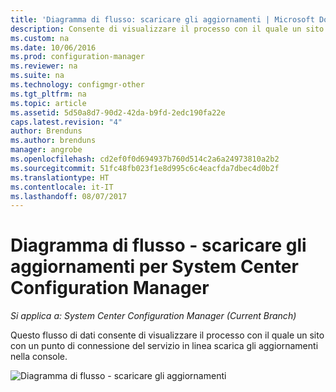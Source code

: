 ```yaml
---
title: 'Diagramma di flusso: scaricare gli aggiornamenti | Microsoft Docs'
description: Consente di visualizzare il processo con il quale un sito con un punto di connessione del servizio in linea scarica gli aggiornamenti nella console.
ms.custom: na
ms.date: 10/06/2016
ms.prod: configuration-manager
ms.reviewer: na
ms.suite: na
ms.technology: configmgr-other
ms.tgt_pltfrm: na
ms.topic: article
ms.assetid: 5d50a8d7-90d2-42da-b9fd-2edc190fa22e
caps.latest.revision: "4"
author: Brenduns
ms.author: brenduns
manager: angrobe
ms.openlocfilehash: cd2ef0f0d694937b760d514c2a6a24973810a2b2
ms.sourcegitcommit: 51fc48fb023f1e8d995c6c4eacfda7dbec4d0b2f
ms.translationtype: HT
ms.contentlocale: it-IT
ms.lasthandoff: 08/07/2017
---
```

# <a name="flowchart---download-updates-for-system-center-configuration-manager"></a>Diagramma di flusso - scaricare gli aggiornamenti per System Center Configuration Manager

*Si applica a: System Center Configuration Manager (Current Branch)*

Questo flusso di dati consente di visualizzare il processo con il quale un sito con un punto di connessione del servizio in linea scarica gli aggiornamenti nella console.  

 ![Diagramma di flusso - scaricare gli aggiornamenti](media/Flowchart---Download-updates.png)  
